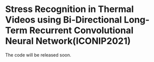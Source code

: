 # Stress Recognition in Thermal Videos using Bi-Directional Long-Term Recurrent Convolutional Neural Network(ICONIP2021)
The code will be released soon.
